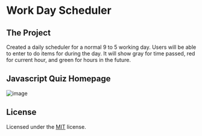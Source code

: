 # Work Day Scheduler

## The Project
Created a daily scheduler for a normal 9 to 5 working day. Users will be able to enter to do items for during the day. It will show gray for time passed, red for current hour, and green for hours in the future.

## Javascript Quiz Homepage

![image](https://user-images.githubusercontent.com/25594179/97094032-ccb51880-1605-11eb-989c-af590d54a218.png)


## License

Licensed under the [MIT](LICENSE) license.
